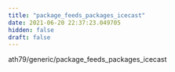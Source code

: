 ```yaml
---
title: "package_feeds_packages_icecast"
date: 2021-06-20 22:37:23.049705
hidden: false
draft: false
---
```


ath79/generic/package_feeds_packages_icecast

